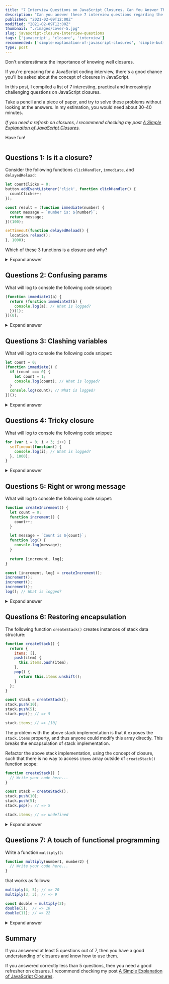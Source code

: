 ```yaml
---
title: "7 Interview Questions on JavaScript Closures. Can You Answer Them?"
description: "Can you answer these 7 interview questions regarding the closure concept in JavaScript?"
published: "2021-02-09T12:00Z"
modified: "2021-02-09T12:00Z"
thumbnail: "./images/cover-5.jpg"
slug: javascript-closure-interview-questions
tags: ['javascript', 'closure', 'interview']
recommended: ['simple-explanation-of-javascript-closures', 'simple-but-tricky-javascript-interview-questions']
type: post
---
```


Don't underestimate the importance of knowing well closures.  

If you're preparing for a JavaScript coding interview, there's a good chance you'll be asked about the concept of closures in JavaScript.  

In this post, I compiled a list of 7 interesting, practical and increasingly challenging questions on JavaScript closures. 

Take a pencil and a piece of paper, and try to solve these problems without looking at the answers. In my estimation, you would need about 30-40 minutes.  

*If you need a refresh on closures, I recommend checking my post [A Simple Explanation of JavaScript Closures](/simple-explanation-of-javascript-closures/).*  

Have fun!

```toc
```

## Questions 1: Is it a closure?

Consider the following functions `clickHandler`, `immediate`, and `delayedReload`:

```javascript
let countClicks = 0;
button.addEventListener('click', function clickHandler() {
  countClicks++;
});
```

```javascript
const result = (function immediate(number) {
  const message = `number is: ${number}`;
  return message;
})(100);
```

```javascript
setTimeout(function delayedReload() {
  location.reload();
}, 1000);
```

Which of these 3 functions is a closure and why?

<details>
  <summary>Expand answer</summary>


1) `clickHandler` *is a closure* because it accesses the variable `countClicks` from the outer scope.  
2) `immediate` *is not a closure* because it doesn't access any variables from the outer scope. 
3) `delayedReload` *is a closure* because it accesses the global variable `location`.  

A simple rule to identifying a closure is checking whether the function accesses variables from the outer scopes.  

</details>


## Questions 2: Confusing params

What will log to console the following code snippet:

```javascript
(function immediate1(a) {
  return (function immediate2(b) {
    console.log(a); // What is logged?
  })(1);
})(0);
```

<details>
  <summary>Expand answer</summary>

`0` is logged to console.

`immediate2` is a closure that captures `a` variable from the outer `immediate1` scope, where `a` is a parameter. Since `immediate1` was invoked with argument `0`, `a` parameter has the value `0`.  

</details>

## Questions 3: Clashing variables

What will log to console the following code snippet:

```javascript
let count = 0;
(function immediate() {
  if (count === 0) {
    let count = 1;
    console.log(count); // What is logged?
  }
  console.log(count); // What is logged?
})();
```

<details>
  <summary>Expand answer</summary>

`1` and `0` is logged to console.  

The first statement `let count = 0` declares a variable `count` in the outermost scope. 

Because `immediate()` is a closure, it captures the `count` variable from the outermost scope.  

However, inside the conditional, another `let count = 1` declares a local variable `count`, which overwrites `count` from outer the scope. The first `console.log(count)` logs `1`.  

The second `console.log(count)` logs `0`, since this `count` variable is captured from the outermost scope.  

</details>

## Questions 4: Tricky closure

What will log to console the following code snippet:

```javascript
for (var i = 0; i < 3; i++) {
  setTimeout(function() {
    console.log(i); // What is logged?
  }, 1000);
}
```

<details>
  <summary>Expand answer</summary>

`3`, `3`, `3` is logged to console.  

The code snippet executes in 2 phases.  

**Phase 1**  

1. `for()` iterating 3 times. During each iteration a new function `log()` is created, which captures the variable `i`. `setTimout()` schedules `log()` for execution after 1000ms.  
3. When `for()` cycle completes, `i` variable has value `3`.  

**Phase 2**

The second phase happens after 1000ms:

1. `setTimeout()` executes the scheduled `log()` functions. `log()` reads the *current value* of variable `i`, which is `3`, and logs to console `3`.

That's why the output to the console is `3`, `3` and `3`.  

</details>

## Questions 5: Right or wrong message

What will log to console the following code snippet:

```javascript
function createIncrement() {
  let count = 0;
  function increment() { 
    count++;
  }

  let message = `Count is ${count}`;
  function log() {
    console.log(message);
  }
  
  return [increment, log];
}

const [increment, log] = createIncrement();
increment(); 
increment(); 
increment(); 
log(); // What is logged?
```

<details>
  <summary>Expand answer</summary>

`'Count is 0'` is logged to console.  

`increment()` function has been called 3 times, effectively incrementing `count` to value `3`.  

`message` variable exists within the scope of `createIncrement()` function. It's been initialized with value `'Count is 0'`. However, even if `count` variable has been increased a few times, `message` variable always holds `'Count is 0'`.  

`log()` function is a closure that captures `message` variable from the `createIncrement()` scope. `console.log(message)` logs `'Count is 0'` to console.  

</details>

## Questions 6: Restoring encapsulation

The following function `createStack()` creates instances of stack data structure:

```javascript
function createStack() {
  return {
    items: [],
    push(item) {
      this.items.push(item);
    },
    pop() {
      return this.items.unshift();
    }
  };
}

const stack = createStack();
stack.push(10);
stack.push(5);
stack.pop(); // => 5

stack.items; // => [10]
```

The problem with the above stack implementation is that it exposes the `stack.items` property, and thus anyone could modify this array directly. This breaks the encapsulation of stack implementation.   

Refactor the above stack implementation, using the concept of closure, such that there is no way to access `items` array outside of `createStack()` function scope:  

```javascript
function createStack() {
  // Write your code here...
}

const stack = createStack();
stack.push(10);
stack.push(5);
stack.pop(); // => 5

stack.items; // => undefined
```

<details>
  <summary>Expand answer</summary>

Here's a possible refactoring of `createStack()`:

```javascript
function createStack() {
  const items = [];
  return {
    push(item) {
      items.push(item);
    },
    pop() {
      return items.unshift();
    }
  };
}

const stack = createStack();
stack.push(10);
stack.push(5);
stack.pop(); // => 5

stack.items; // undefined
```

Instead of having `items` a property on the exported object, `items` has been moved to a variable inside `createStack()` scope. 

Now, from the outside of `createStack()` scope there is no way to access or modify `items` variable. `items` is now a private variable, and the implementation of the stack is encapsulated.   

`push()` and `pop()` methods, being closures, capture `items` variable from `createStack()` function scope. 

</details>

## Questions 7: A touch of functional programming

Write a function `multiply()`:

```javascript
function multiply(number1, number2) {
  // Write your code here...
}
```

that works as follows:

```javascript
multiply(4, 5); // => 20
multiply(3, 3); // => 9

const double = multiply(2);
double(5);  // => 10
double(11); // => 22
```

<details>
  <summary>Expand answer</summary>

Here's a possible implementation of `multiply()` function:

```javascript
function multiply(number1, number2) {
  if (number2 !== undefined) {
    return number1 * number2;
  }
  return function doMultiply(number2) {
    return number1 * number2;
  };
}

multiply(4, 5); // => 20
multiply(3, 3); // => 9

const double = multiply(2);
double(5);  // => 10
double(11); // => 22
```

If `number2` parameter is not `undefined`, then the function simply multiplier `number1` and `number2`.  

But if `number2` is `undefined`, that means that `multiply()` function has been called with one argument. In such case let's return a function `doMultiply()` that when later invoked performs the actual multiplication.  

Note that `doMultiply()` function is a closure, since it captures `number1` variable from `multiply()` scope.  

</details>

## Summary

If you answered at least 5 questions out of 7, then you have a good understanding of closures and know how to use them.  

If you answered correctly less than 5 questions, then you need a good refresher on closures. I recommend checking my post [A Simple Explanation of JavaScript Closures](/simple-explanation-of-javascript-closures/).  